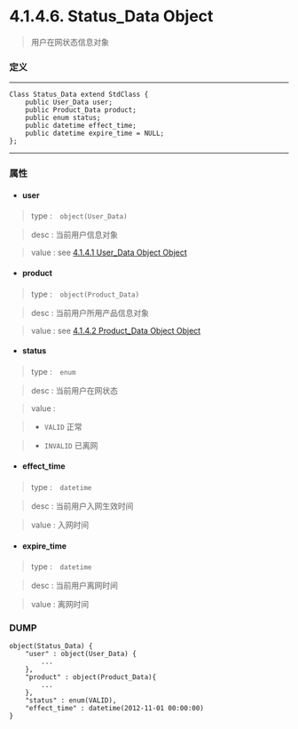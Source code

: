 # 4.1.4.6. Status_Data Object


> 用户在网状态信息对象


### 定义

---
```
Class Status_Data extend StdClass {
    public User_Data user;
    public Product_Data product;
    public enum status;
    public datetime effect_time;
    public datetime expire_time = NULL;
};
```
---


### 属性


* #### user

> type :　`object(User_Data)`

> desc : 当前用户信息对象

> value : see [4.1.4.1 User_Data Object Object](/definition/user_data_object.html#4141-user_data-object)


* #### product

> type :　`object(Product_Data)`

> desc : 当前用户所用产品信息对象

> value : see [4.1.4.2 Product_Data Object Object](/definition/product_data_object.html#4142-product_data-object)


* #### status

> type :　`enum`

> desc : 当前用户在网状态

> value :

> - `VALID` 正常

> - `INVALID` 已离网


* #### effect_time

> type :　`datetime`

> desc : 当前用户入网生效时间

> value : 入网时间


* #### expire_time

> type :　`datetime`

> desc : 当前用户离网时间

> value : 离网时间



### DUMP

```
object(Status_Data) {
    "user" : object(User_Data) {
        ...
    },
    "product" : object(Product_Data){
        ...
    },
    "status" : enum(VALID),
    "effect_time" : datetime(2012-11-01 00:00:00)
}
```
